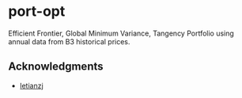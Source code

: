
# port-opt

Efficient Frontier, Global Minimum Variance, Tangency Portfolio using annual data from B3 historical prices.

## Acknowledgments

* [letianzj](https://letianzj.github.io/portfolio-management-one.html)
